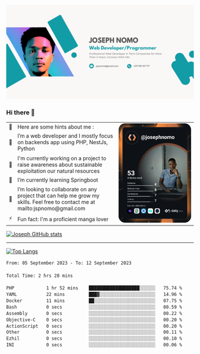 ![Banner of my profile!](/Joseph_NOMO_NEW.png "Banner")

### Hi there 👋

<!--- | --  | 👋  | Here are some hints about me :                                                                                                 | <td rowspan=6><img src="/devcard.svg" width="400" alt="Joseph NOMO's Dev Card"/></td> |
| --- | --- | ------------------------------------------------------------------------------------------------------------------------------ | ------------------------------------------------------------------------------------- |
| --  | 🔭  | I’m a web developer and I mostly focus on backends app using PHP, NestJs, Python                                               |
| --  | 🦁  | I'm currently working on a project to raise awareness about sustainable exploitation our natural resources                     |
| --  | 🌱  | I’m currently learning Springboot                                                                                              |
| --  | 👯  | I’m looking to collaborate on any project that can help me grow my skills. Feel free to contact me at mailto:jspnomo@gmail.com |
| --  | ⚡  | Fun fact: I'm a proficient manga lover                                                                                         |
--->

<table>
    <tr>
        <td width="1%">👋</td>
        <td width="55%">Here are some hints about me :</td>
        <td rowspan=6 width="44%"><img src="/devcard.svg" width="400" alt="Joseph NOMO's Dev Card"/></td>
    </tr>
    <tr>
        <td>🔭</td>
        <td>I’m a web developer and I mostly focus on backends app using PHP, NestJs, Python</td>
    </tr>
    <tr>
        <td>🦁</td>
        <td>I'm currently working on a project to raise awareness about sustainable exploitation our natural resources</td>
    </tr>
    <tr>
        <td>🌱</td>
        <td>I’m currently learning Springboot</td>
    </tr>
    <tr>
        <td>👯</td>
        <td>I’m looking to collaborate on any project that can help me grow my skills. Feel free to contact me at mailto:jspnomo@gmail.com</td>
    </tr>
    <tr>
        <td>⚡</td>
        <td>Fun fact: I'm a proficient manga lover</td>
    </tr>

</table>

[![Joseph GitHub stats](https://github-readme-stats-seven-sigma-53.vercel.app/api?username=Jspascal)](https://github.com/Jspascal/github-readme-stats)

---

[![Top Langs](https://github-readme-stats-seven-sigma-53.vercel.app/api/top-langs/?username=Jspascal&layout=compact)](https://github.com/Jspascal/github-readme-stats)

<!--START_SECTION:waka-->

```txt
From: 05 September 2023 - To: 12 September 2023

Total Time: 2 hrs 28 mins

PHP            1 hr 52 mins    ███████████████████░░░░░░   75.74 %
YAML           22 mins         ███▓░░░░░░░░░░░░░░░░░░░░░   14.96 %
Docker         11 mins         ██░░░░░░░░░░░░░░░░░░░░░░░   07.75 %
Bash           0 secs          ░░░░░░░░░░░░░░░░░░░░░░░░░   00.59 %
Assembly       0 secs          ░░░░░░░░░░░░░░░░░░░░░░░░░   00.22 %
Objective-C    0 secs          ░░░░░░░░░░░░░░░░░░░░░░░░░   00.20 %
ActionScript   0 secs          ░░░░░░░░░░░░░░░░░░░░░░░░░   00.20 %
Other          0 secs          ░░░░░░░░░░░░░░░░░░░░░░░░░   00.11 %
Ezhil          0 secs          ░░░░░░░░░░░░░░░░░░░░░░░░░   00.10 %
INI            0 secs          ░░░░░░░░░░░░░░░░░░░░░░░░░   00.06 %
```

<!--END_SECTION:waka-->
